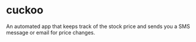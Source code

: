 # cuckoo
An automated app that keeps track of the stock price and sends you a SMS message or email for price changes.
